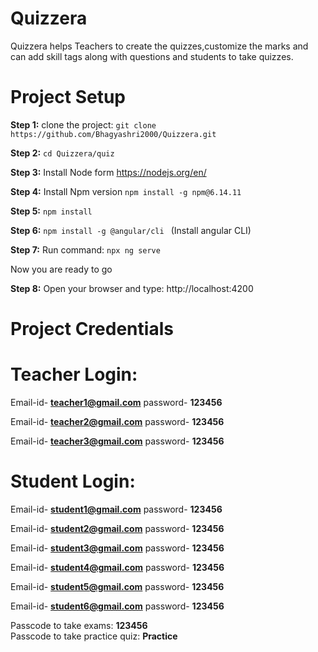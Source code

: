 # Quizzera
Quizzera helps Teachers to create the quizzes,customize the marks and can add skill tags along with questions and students to take quizzes.

# Project Setup
**Step 1:** clone the project: ``` git clone https://github.com/Bhagyashri2000/Quizzera.git ```

**Step 2:** ``` cd Quizzera/quiz ```

**Step 3:** Install Node form  https://nodejs.org/en/

**Step 4:** Install Npm version ``` npm install -g npm@6.14.11 ```

**Step 5:** ``` npm install ```

**Step 6:** ```npm install -g @angular/cli ``` (Install angular CLI)

**Step 7:** Run command:   ``` npx ng serve ```


Now you are ready to go 

**Step 8:** Open your browser and type: http://localhost:4200

# Project Credentials
# Teacher Login: <br />
Email-id- **teacher1@gmail.com**
password- **123456**<br />

Email-id- **teacher2@gmail.com**
password- **123456**<br />

Email-id- **teacher3@gmail.com**
password- **123456**<br />

# Student Login: <br />
Email-id- **student1@gmail.com**
password- **123456**

Email-id- **student2@gmail.com**
password- **123456**

Email-id- **student3@gmail.com**
password- **123456**

Email-id- **student4@gmail.com**
password- **123456**

Email-id- **student5@gmail.com**
password- **123456**

Email-id- **student6@gmail.com**
password- **123456**

Passcode to take exams:
**123456** <br />
Passcode to take practice quiz:
**Practice**


